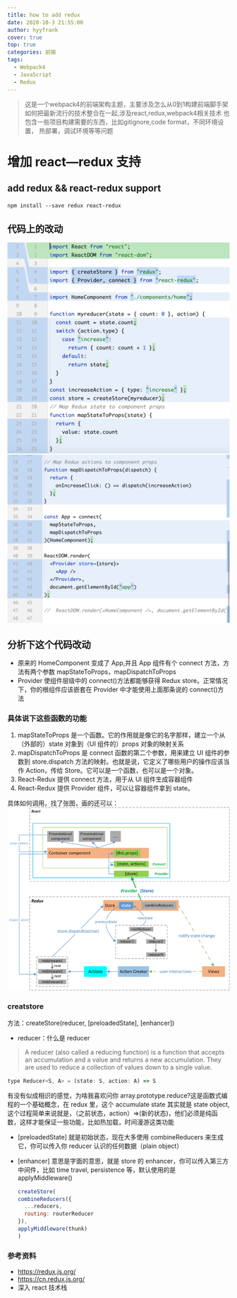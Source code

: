 ```yaml
---
title: how to add redux
date: 2020-10-3 21:55:00
author: hyyfrank
cover: true
top: true
categories: 前端
tags:
  - Webpack4
  - JavaScript
  - Redux
---
```


> 这是一个webpack4的前端架构主题，主要涉及怎么从0到1构建前端脚手架
> 如何把最新流行的技术整合在一起,涉及react,redux,webpack4相关技术
> 也包含一些项目构建需要的东西，比如gitignore,code format，不同环境设置，
> 热部署，调试环境等等问题


# 增加 react—redux 支持

## add redux && react-redux support

```shell script
npm install --save redux react-redux
```

## 代码上的改动

![react_redux](/images/1.png)
![react_redux](/images/2.png)

## 分析下这个代码改动

- 原来的 HomeComponent 变成了 App,并且 App 组件有个 connect 方法，方法有两个参数 mapStateToProps，mapDispatchToProps
- Provider 使组件层级中的 connect()方法都能够获得 Redux store。正常情况下，你的根组件应该嵌套在 Provider 中才能使用上面那条说的 connect()方法

### 具体说下这些函数的功能

1. mapStateToProps 是一个函数。它的作用就是像它的名字那样，建立一个从（外部的）state 对象到（UI 组件的）props 对象的映射关系
2. mapDispatchToProps 是 connect 函数的第二个参数，用来建立 UI 组件的参数到 store.dispatch 方法的映射。也就是说，它定义了哪些用户的操作应该当作 Action，传给 Store。它可以是一个函数，也可以是一个对象。
3. React-Redux 提供 connect 方法，用于从 UI 组件生成容器组件
4. React-Redux 提供 Provider 组件，可以让容器组件拿到 state。

具体如何调用，找了张图，画的还可以：
![react-redux-workflow.png](/images/react-redux-workflow.png)

### creatstore

方法：createStore(reducer, [preloadedState], [enhancer])

- reducer：什么是 reducer

> A reducer (also called a reducing function) is a function that accepts an accumulation and a value and returns a new accumulation. They are used to reduce a collection of values down to a single value.

```javascript
type Reducer<S, A> = (state: S, action: A) => S
```

有没有似成相识的感觉，为啥我喜欢问你 array.prototype.reduce?这是函数式编程的一个基础概念，在 redux 里，这个 accumulate state 其实就是 state object,这个过程简单来说就是，（之前状态，action）=>(新的状态)，他们必须是纯函数，这样才能保证一些功能，比如热加载，时间漫游这类功能

- \[preloadedState\]
  就是初始状态，现在大多使用 combineReducers 来生成它，你可以传入你 reducer 认识的任何数据（plain object）
- \[enhancer\]
  意思是字面的意思，就是 store 的 enhancer，你可以传入第三方中间件，比如 time travel, persistence 等，默认使用的是 applyMiddleware()

  ```javascript
  createStore(
  combineReducers({
    ...reducers,
    routing: routerReducer
  }),
  applyMiddleware(thunk)
  )
  ```

### 参考资料

- https://redux.js.org/
- https://cn.redux.js.org/
- 深入 react 技术栈
